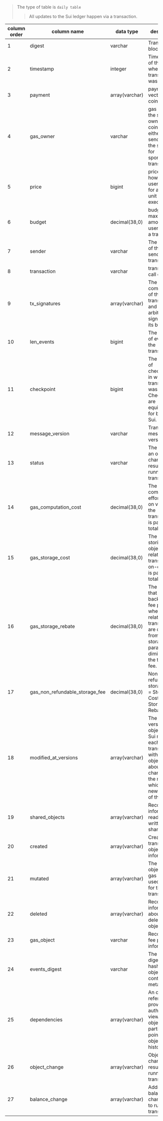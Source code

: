 > The type of table is `daily table` 
>> All updates to the Sui ledger happen via a transaction.

|column order	|column name	|data type	|description	|is_unique_key|
|--	|----	|----	|---------	|---|
|1	|digest	|varchar	|Transaction block hash.	|Y|
|2	|timestamp|	integer|	Timestamp of the block where this transaction was in	||
|3	|payment	|array(varchar)	|payment is a vector of gas coin	||
|4	|gas_owner	|varchar|	gas owner is the single owner of all coins used, either the sender, or the sponsor for sponsored transactions.||
|5	|price	|bigint	|price defines how much users will pay for a single unit of execution.	||
|6	|budget	|decimal(38,0)	|budget is the maximum amount a user pays for a transaction.	||
|7	|sender	|varchar	|The address of the user sending this transaction.	||
|8	|transaction	|varchar	|transaction call data	||
|9	|tx_signatures	|array(varchar)|	The combination of the transaction and the arbitration signature on its bytes	||
|10	|len_events	|bigint	|The number of events in the transaction	||
|11	|checkpoint	|bigint	|The number of checkpoints in which the transaction was added. Checkpoints are equivalents for blocks in Sui.	|Y|
|12	|message_version	|varchar	|Transaction message version	||
|13	|status	|varchar	|The status of an object that changed as a result of running the transaction.	||
|14	|gas_computation_cost	|decimal(38,0)	|The cost of computation efforts spent on validating the transaction. It is part of the total gas fee.	||
|15	|gas_storage_cost	|decimal(38,0)	|The cost of storing objects related to the transaction on-chain. It is part of the total gas fee.	||
|16	|gas_storage_rebate	|decimal(38,0)	|The funds that are paid back to the fee payer when objects related to a transaction are deleted from the storage. This parameter diminishes the total gas fee.	||
|17	|gas_non_refundable_storage_fee|	decimal(38,0)	|Non-refundable storage fees = Storage Cost - Storage Rebate	||
|18	|modified_at_versions	|array(varchar)	|The latest version of the object. In the Sui network, each transaction with an object brings about a change in it, the result of which is a new version of this object.||
|19	|shared_objects	|array(varchar)	|Record information read and written by shared users	||
|20	|created	|array(varchar)	|Create transaction object information	||
|21	|mutated	|array(varchar)	|The mutated object is the gas object used to pay for the transaction.	||
|22	|deleted	|array(varchar)	|Record information about deleted objects	||
|23	|gas_object	|varchar	|Record gas fee payer information	||
|24	|events_digest	|varchar	|The object digest is the hash of the object's contents and metadata.	||
|25	|dependencies	|array(varchar)	|An object reference provides an authenticated view of the object at a particular point in the object's history.	||
|26	|object_change|	array(varchar)	|Objects changed as a result of running a transaction	||
|27	|balance_change|	array(varchar)	|Address balance changes due to running transactions	||
